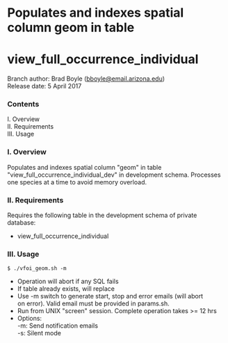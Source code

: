 # Populates and indexes spatial column geom in table 
# view_full_occurrence_individual

Branch author: Brad Boyle (bboyle@email.arizona.edu)  
Release date: 5 April 2017

### Contents

I. Overview  
II. Requirements  
III. Usage  

### I. Overview

Populates and indexes spatial column "geom" in table "view_full_occurrence_individual_dev" in development schema. Processes one species at a time to avoid memory overload.

### II. Requirements

Requires the following table in the development schema of private database:
  * view_full_occurrence_individual

### III. Usage

```
$ ./vfoi_geom.sh -m

```

  * Operation will abort if any SQL fails
  * If table already exists, will replace
  * Use -m switch to generate start, stop and error emails (will abort  
    on error). Valid email must be provided in params.sh.
  * Run from UNIX "screen" session. Complete operation takes >= 12 hrs
  * Options:  
  	-m: Send notification emails  
  	-s: Silent mode  
  	